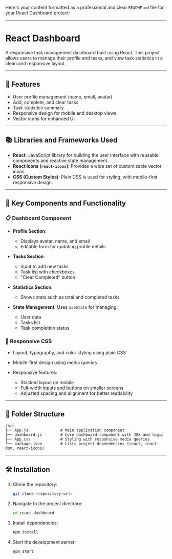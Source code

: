 Here's your content formatted as a professional and clear `README.md` file for your React Dashboard project:

---

# React Dashboard

A responsive task management dashboard built using React. This project allows users to manage their profile and tasks, and view task statistics in a clean and responsive layout.

---

## 🚀 Features

* User profile management (name, email, avatar)
* Add, complete, and clear tasks
* Task statistics summary
* Responsive design for mobile and desktop views
* Vector icons for enhanced UI

---

## 📚 Libraries and Frameworks Used

* **React**: JavaScript library for building the user interface with reusable components and reactive state management.
* **React Icons (`react-icons`)**: Provides a wide set of customizable vector icons.
* **CSS (Custom Styles)**: Plain CSS is used for styling, with mobile-first responsive design.

---

## 🧩 Key Components and Functionality

### 📋 Dashboard Component

* **Profile Section**:

  * Displays avatar, name, and email
  * Editable form for updating profile details

* **Tasks Section**:

  * Input to add new tasks
  * Task list with checkboxes
  * "Clear Completed" button

* **Statistics Section**:

  * Shows stats such as total and completed tasks

* **State Management**:
  Uses `useState` for managing:

  * User data
  * Tasks list
  * Task completion status

### 💅 Responsive CSS

* Layout, typography, and color styling using plain CSS
* Mobile-first design using media queries
* Responsive features:

  * Stacked layout on mobile
  * Full-width inputs and buttons on smaller screens
  * Adjusted spacing and alignment for better readability

---

## 📁 Folder Structure

```
/src
├── App.js              # Main application component
├── dashboard.js        # Core dashboard component with JSX and logic
├── App.css             # Styling with responsive media queries
└── package.json        # Lists project dependencies (react, react-dom, react-icons)
```

---

## 🛠️ Installation

1. Clone the repository:

   ```bash
   git clone <repository-url>
   ```
2. Navigate to the project directory:

   ```bash
   cd react-dashboard
   ```
3. Install dependencies:

   ```bash
   npm install
   ```
4. Start the development server:

   ```bash
   npm start
   ```


